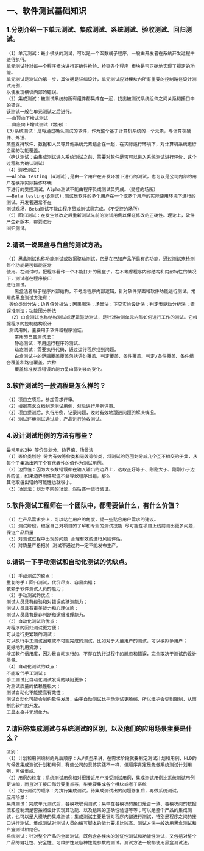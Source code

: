 ## 一、软件测试基础知识
### 1.分别介绍一下单元测试、集成测试、系统测试、验收测试、回归测试。
    （1）单元测试：最小模块的测试，可以是一个函数或子程序，一般由开发者在系统开发过程中进行执行。
    单元测试针对每一个程序模块进行正确性检验，检查各个程序 模块是否正确地实现了规定的功能。
    单元测试是测试的第一步，其依据是详细设计，单元测试应对模块内所有重要的控制路径设计测试用例，
    以便发现模块内部的错误。
    （2）集成测试：被测试系统的所有组件都集成在一起，找出被测试系统组件之间关系和接口中的错误。
    该测试一般在单元测试之后进行。
    ——自顶向下增式测试
    ——自底向上增式测试（常用）：
    (3)系统测试：是将通过确认测试的软件，作为整个基于计算机系统的一个元素，与计算机硬件、外设、
    某些支持软件、数据和人员等其他系统元素结合在一起，在实际运行环境下，对计算机系统进行全面的功能覆盖。
    （确认测试：由集成测试进入系统测试之前，需要对软件是否可以进入系统测试进行评价，这个过程称为确认测试）
    （4）验收测试：
    ——Alpha testing (α测试),是由一个用户在开发环境下进行的测试，也可以是公司内部的用户在模拟实际操作环境
    下进行的受控测试，Alpha测试不能由程序员或测试员完成。（受控的场所）
    ——Beta testing(β测试),测试是软件的多个用户在一个或多个用户的实际使用环境下进行的测试。开发者通常不在
    测试现场，Beta测试不能由程序员或测试员完成。（不受控的场所）
    （5）回归测试：在发生修改之后重新测试先前的测试用例以保证修改的正确性。理论上，软件产生新版本，都要进行
    回归测试。
### 2.请说一说黑盒与白盒的测试方法。
    （1）黑盒测试也称功能测试或数据驱动测试，它是在已知产品所具有的功能，通过测试来检测每个功能是否都能正常
    使用。在测试时，把程序看作一个不能打开的黑盒子，在不考虑程序内部结构和内部特性的情况下，测试者在程序接口
    进行测试。
       黑盒法着眼于程序外部结构，不考虑程序内部逻辑，针对软件界面和软件功能进行测试。常用的黑盒测试方法有：
     等价类划分法；边界值分析法；因果图法；场景法；正交实验设计法；判定表驱动分析法；错误推测法；功能图分析法
     （2）白盒测试也称结构测试或逻辑驱动测试，是针对被测单元内部如何进行工作的测试。它根据程序的控制结构设计
     测试用例，主要用于软件或程序验证。
       常用的白盒测试法：
       静态测试：不用运行程序的测试。
       动态测试：需要执行代码，通过运行程序找到问题。
       白盒测试中的逻辑覆盖覆盖包括语句覆盖、判定覆盖、条件覆盖、判定/条件覆盖、条件组合覆盖和路径覆盖。六种
       覆盖标准发现错误的能力呈由弱到强的变化。
### 3.软件测试的一般流程是怎么样的？
    （1）项目立项后，参加需求评审。
    （2）根据需求文档制定测试用例，然后进行用例评审。
    （3）项目提测后，执行用例，记录问题，及时有效地跟进问题的解决情况。
    （4）测试环境测试通过后，产品进行验收测试。
### 4.设计测试用例的方法有哪些？
    最常用的3种 等价类划分、边界值、场景法 
    （1）等价类划分 分为有效等价类和无效等价类，将测试的范围划分成几个互不相交的子集，从每个子集选出若干个有代表性的值作为测试用例。 
    （2）边界值：因为大多数错误都在输入输出的边界上，选取正好等于、刚刚大于、刚刚小于边界的值，如果边界附件取值不会导致程序出错，那么
    其他取值出错的可能性也就很小。 
    （3）场景法：划分不同的场景，然后逐一进行验证。
### 5.软件测试工程师在一个团队中，都需要做什么，有什么价值？
    （1）在产品需求会上，可以站在用户的角度，提一些贴合用户需求的建议。
    （2）测试阶段，根据自己对项目的了解和专业的测试技能 尽可能在项目上线前测出更多问题，保证产品质量 
    （3）对测试过程中出现的问题 合理有效的进行风险评估。
    （4）对质量严格把关 测试不通过的一定不能发布生产。
### 6.请说一下手动测试和自动化测试的优缺点。
    （1）手动测试的缺点：
    重复的手工回归测试，代价昂贵、容易出错；
    依赖于软件测试人员的能力；
    （2）手动测试的优点：
    测试人员具有经验和对错误的猜测能力；
    测试人员具有审美能力和心理体验；
    测试人员具有是非判断和逻辑推理能力。
    （3）自动化测试的优点：
    对程序的回归测试更方便；
    可以运行更繁琐的测试；
    可以执行手工测试困难或不可能完成的测试，比如对于大量用户的测试，可以模拟多用户；
    更好地利用资源；
    增加软件信用度，因为是自动执行的，不存在执行过程中的疏忽和错误，完全取决于测试的设计质量。
    （4）自动化测试的缺点：
    不能取代手工测试；
    手工测试比自动化测试发现的缺陷更多；
    对测试质量的依赖性极大；
    测试自动化不能提高有效性；
    测试自动化可能会制约软件发展，由于自动测试比手动测试更脆弱，所以维护会受到限制，从而制约软件的开发。
    工具本身并无想象力。
### 7.请回答集成测试与系统测试的区别，以及他们的应用场景主要是什么？
    区别：
    （1）计划和用例编制的先后顺序：从V模型来讲，在需求阶段就要制定测试计划和用例，HLD的时候做集成测试计划和用例，有些公司的具体实践不一样，但顺序肯定是先做系统测试计划用例，再做集成。
    （2）用例的粒度：系统测试用例相对很接近用户接受测试用例，集成测试用例比系统测试用例更详细，而且对于接口部分要重点写，毕竟要集成各个模块或者子系统
    （3）执行测试的顺序：先执行集成测试，待集成测试出的问题修复后，再做系统测试。
    应用场景：
    集成测试：完成单元测试后，各模块联调测试；集中在各模块的接口是否一致、各模块间的数据流和控制流是否按照设计实现其功能、以及结果的正确性验证等等；可以是整个产品的集成测试，也可以是大模块的集成测试；集成测试主要是针对程序内部进行测试，特别是程序之间的接口进行测试。集成测试对测试人员的编写脚本的能力要求比较高。测试方法一般选用黑盒测试和白盒测试相结合。
    系统测试：针对整个产品的全面测试，既包含各模块的验证性测试和功能性测试，又包括对整个产品的健壮性、安全性、可维护性及各种性能参数的测试。测试方法一般都使用黑盒测试法。
    
    
